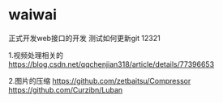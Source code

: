 # waiwai
正式开发web接口的开发
测试如何更新git
12321

1.视频处理相关的
https://blog.csdn.net/qqchenjian318/article/details/77396653

2.图片的压缩
https://github.com/zetbaitsu/Compressor
https://github.com/Curzibn/Luban
